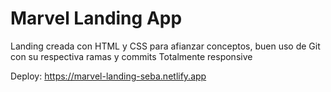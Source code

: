# Marvel Landing App

Landing creada con HTML y CSS para afianzar conceptos, buen uso de Git con su respectiva ramas y commits
Totalmente responsive


Deploy: https://marvel-landing-seba.netlify.app
